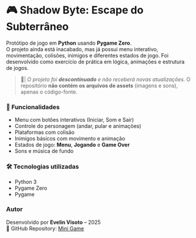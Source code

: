 # 🎮 Shadow Byte: Escape do Subterrâneo

Protótipo de jogo em **Python** usando **Pygame Zero**.  
O projeto ainda está inacabado, mas já possui menu interativo, movimentação, colisões, inimigos e diferentes estados de jogo. Foi desenvolvido como exercício de prática em lógica, animações e estrutura de jogos.

> 🚨|
> _O projeto foi **descontinuado** e não receberá novas atualizações._
> O repositório **não contém os arquivos de assets** (imagens e sons), apenas o código-fonte.


### 🚀 Funcionalidades
- Menu com botões interativos (Iniciar, Som e Sair)  
- Controle do personagem (andar, pular e animações)  
- Plataformas com colisão  
- Inimigos básicos com movimento e animação  
- Estados de jogo: **Menu**, **Jogando** e **Game Over**  
- Sons e música de fundo  



### 🛠️ Tecnologias utilizadas
- Python 3  
- Pygame Zero  
- Pygame  

### Autor

Desenvolvido por **Evelin Visoto** – 2025  
📌 GitHub Repository: [Mini Game](https://github.com/EvelinVisoto/MiniGame)
